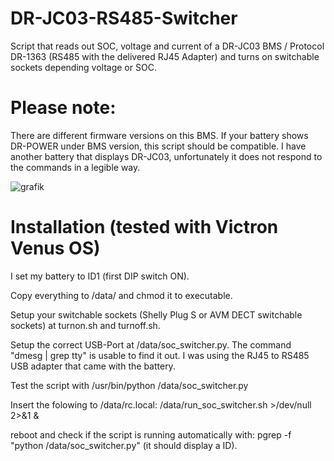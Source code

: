 # DR-JC03-RS485-Switcher
Script that reads out SOC, voltage and current of a DR-JC03 BMS / Protocol DR-1363 (RS485 with the delivered RJ45 Adapter)
and turns on switchable sockets depending voltage or SOC.
# Please note: 
There are different firmware versions on this BMS. If your battery shows DR-POWER under BMS version, this script should be compatible.
I have another battery that displays DR-JC03, unfortunately it does not respond to the commands in a legible way.

![grafik](https://github.com/christian1980nrw/DR-JC03-RS485-Switcher/assets/6513794/8cc9173c-1791-4d81-96e5-1301a4ce5d55)

# Installation (tested with Victron Venus OS)

I set my battery to ID1 (first DIP switch ON).

Copy everything to /data/ and chmod it to executable.

Setup your switchable sockets (Shelly Plug S or AVM DECT switchable sockets) at turnon.sh and turnoff.sh.

Setup the correct USB-Port at /data/soc_switcher.py. The command  "dmesg | grep tty" is usable to find it out.
I was using the RJ45 to RS485 USB adapter that came with the battery.

Test the script with /usr/bin/python /data/soc_switcher.py

Insert the folowing to /data/rc.local:
/data/run_soc_switcher.sh >/dev/null 2>&1 &

reboot and check if the script is running automatically with:
pgrep -f "python /data/soc_switcher.py" (it should display a ID).



